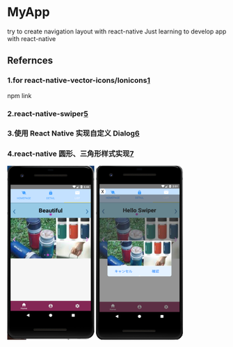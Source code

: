 # MyApp
try to create navigation layout with react-native
Just learning to develop app with react-native

## Refernces
### 1.for react-native-vector-icons/Ionicons[1]
npm link
### 2.react-native-swiper[5]

### 3.使用 React Native 实现自定义 Dialog[6]

### 4.react-native 圆形、三角形样式实现[7]

<img src="https://github.com/yasamhung/MyApp/blob/master/display/AppImage1.png" width="200" height="400"/>
<img src="https://github.com/yasamhung/MyApp/blob/master/display/AppImage2.png" width="200" height="400"/>

[1]:https://expo.github.io/vector-icons/
[2]:https://github.com/oblador/react-native-vector-icons
[3]:https://adon988.logdown.com/posts/4443718-introduction-to-react-native-vector-icons
[4]:https://blog.csdn.net/baidu_35701759/article/details/70477616
[5]:https://github.com/leecade/react-native-swiper/blob/master/examples/components/Swiper/index.js
[6]:https://juejin.im/entry/58bccc72128fe100644a902c
[7]:https://www.jianshu.com/p/134f4041cf8e
